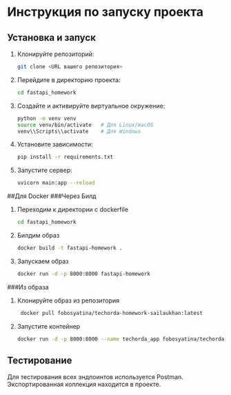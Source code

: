 # Инструкция по запуску проекта

## Установка и запуск

1. Клонируйте репозиторий:
    ```sh
    git clone <URL вашего репозитория>
    ```
2. Перейдите в директорию проекта:
    ```sh
    cd fastapi_homework
    ```
3. Создайте и активируйте виртуальное окружение:
    ```sh
    python -m venv venv
    source venv/bin/activate   # Для Linux/macOS
    venv\\Scripts\\activate    # Для Windows
    ```
4. Установите зависимости:
    ```sh
    pip install -r requirements.txt
    ```
5. Запустите сервер:
    ```sh
    uvicorn main:app --reload
    ```

##Для Docker
###Через Билд
1. Переходим к директории с dockerfile
   ```sh
   cd fastapi_homework
   ```
2. Билдим образ
   ```sh
   docker build -t fastapi-homework .
   ```
3. Запускаем образ
   ```sh
   docker run -d -p 8000:8000 fastapi-homework
   ```

###Из образа
1. Клонируйте образ из репозитория
    ```sh
     docker pull fobosyatina/techorda-homework-sailaukhan:latest
    ```
3. Запустите контейнер
    ```sh
    docker run -d -p 8000:8000 --name techorda_app fobosyatina/techorda-homework-sailaukhan:latest
    ```
## Тестирование

Для тестирования всех эндпоинтов используется Postman. Экспортированная коллекция находится в проекте.
